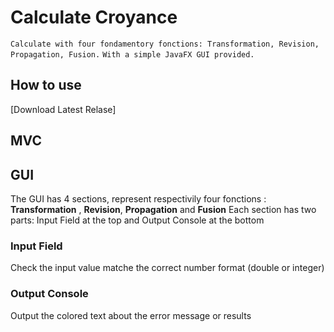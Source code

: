 # Calculate Croyance
``Calculate with four fondamentory fonctions: Transformation, Revision, Propagation, Fusion.`` 
``With a simple JavaFX GUI provided. `` 

## How to use

[Download Latest Relase]

## MVC

## GUI

The GUI has 4 sections, represent respectivily four fonctions : **Transformation** , **Revision**, **Propagation**  and **Fusion** 
Each section has two parts: Input Field at the top and Output Console at the bottom


### Input Field
Check the input value matche the correct number format (double or integer)

### Output Console
Output the colored text about the error message or results
